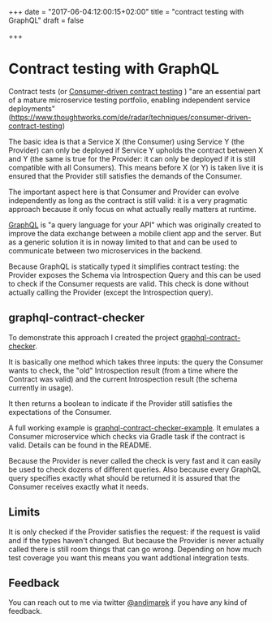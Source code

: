 +++
date = "2017-06-04:12:00:15+02:00"
title = "contract testing with GraphQL"
draft = false

+++

# Contract testing with GraphQL

Contract tests (or [Consumer-driven contract testing](https://www.martinfowler.com/articles/consumerDrivenContracts.html) ) 
"are an essential part of a mature microservice testing portfolio, enabling independent service deployments" 
(https://www.thoughtworks.com/de/radar/techniques/consumer-driven-contract-testing)

The basic idea is that a Service X (the Consumer) using Service Y (the Provider) can only be deployed if Service Y upholds the contract
between X and Y (the same is true for the Provider: it can only be deployed if it is still compatible with all Consumers). 
This means before X (or Y) is taken live it is ensured that the Provider still satisfies the demands of the Consumer. 

The important aspect here is that Consumer and Provider can evolve independently as long as the contract is still valid: it is
a very pragmatic approach because it only focus on what actually really matters at runtime.


[GraphQL](http://graphql.org) is "a query language for your API" which was originally created to improve the data exchange between a 
mobile client app and the server. But as a generic solution it is in noway limited to that and can be used to communicate between two
microservices in the backend.  

Because GraphQL is statically typed it simplifies contract testing: the Provider exposes the Schema via Introspection Query
and this can be used to check if the Consumer requests are valid. This check is done without actually calling the Provider (except the Introspection query).


## graphql-contract-checker

To demonstrate this approach I created the project [graphql-contract-checker](https://github.com/andimarek/graphql-contract-checker).

It is basically one method which takes three inputs: the query the Consumer wants to check, the "old" Introspection result 
(from a time where the Contract was valid) and the current Introspection result (the schema currently in usage).

It then returns a boolean to indicate if the Provider still satisfies the expectations of the Consumer.

A full working example is [graphql-contract-checker-example](https://github.com/andimarek/graphql-contract-checker-example).
It emulates a Consumer microservice which checks via Gradle task if the contract is valid. Details can be found in the README.


Because the Provider is never called the check is very fast and it can easily be used to check dozens of different queries.
Also because every GraphQL query specifies exactly what should be returned it is assured that the Consumer receives exactly what it needs. 


## Limits

It is only checked if the Provider satisfies the request: if the request is valid and if the types haven't changed. But because the 
Provider is never actually called there is still room things that can go wrong. Depending on how much test coverage you want this means
you want addtional integration tests. 


## Feedback

You can reach out to me via twitter [@andimarek](https://github.com/andimarek/graphql-contract-checker-example) if you have any kind of 
feedback.
